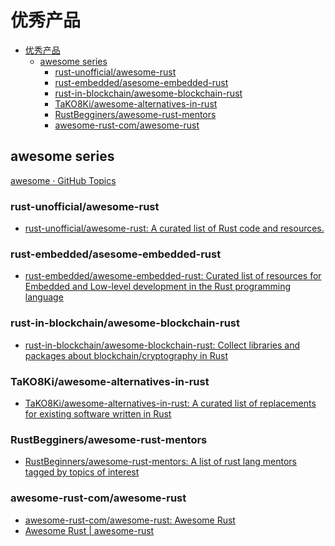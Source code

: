 # 优秀产品

<!--ts-->
* [优秀产品](#优秀产品)
   * [awesome series](#awesome-series)
      * [rust-unofficial/awesome-rust](#rust-unofficialawesome-rust)
      * [rust-embedded/asesome-embedded-rust](#rust-embeddedasesome-embedded-rust)
      * [rust-in-blockchain/awesome-blockchain-rust](#rust-in-blockchainawesome-blockchain-rust)
      * [TaKO8Ki/awesome-alternatives-in-rust](#tako8kiawesome-alternatives-in-rust)
      * [RustBegginers/awesome-rust-mentors](#rustbegginersawesome-rust-mentors)
      * [awesome-rust-com/awesome-rust](#awesome-rust-comawesome-rust)

<!-- Created by https://github.com/ekalinin/github-markdown-toc -->
<!-- Added by: runner, at: Sun Jul 24 11:09:18 UTC 2022 -->

<!--te-->

## awesome series

[awesome · GitHub Topics](https://github.com/topics/awesome)

### rust-unofficial/awesome-rust

- [rust-unofficial/awesome-rust: A curated list of Rust code and resources.](https://github.com/rust-unofficial/awesome-rust)

### rust-embedded/asesome-embedded-rust

- [rust-embedded/awesome-embedded-rust: Curated list of resources for Embedded and Low-level development in the Rust programming language](https://github.com/rust-embedded/awesome-embedded-rust)

### rust-in-blockchain/awesome-blockchain-rust

- [rust-in-blockchain/awesome-blockchain-rust: Collect libraries and packages about blockchain/cryptography in Rust](https://github.com/rust-in-blockchain/awesome-blockchain-rust)

### TaKO8Ki/awesome-alternatives-in-rust

- [TaKO8Ki/awesome-alternatives-in-rust: A curated list of replacements for existing software written in Rust](https://github.com/TaKO8Ki/awesome-alternatives-in-rust#terminal)

### RustBegginers/awesome-rust-mentors

- [RustBeginners/awesome-rust-mentors: A list of rust lang mentors tagged by topics of interest](https://github.com/RustBeginners/awesome-rust-mentors)

### awesome-rust-com/awesome-rust

- [awesome-rust-com/awesome-rust: Awesome Rust](https://github.com/awesome-rust-com/awesome-rust)
- [Awesome Rust | awesome-rust](https://awesome-rust.com/)